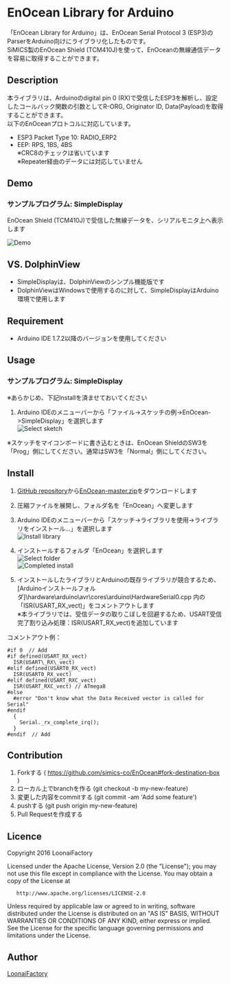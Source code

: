 EnOcean Library for Arduino
====

「EnOcean Library for Arduino」は、EnOcean Serial Protocol 3 (ESP3)のParserをArduino向けにライブラリ化したものです。<br>
SiMICS製のEnOcean Shield (TCM410J)を使って、EnOceanの無線通信データを容易に取得することができます。

## Description
本ライブラリは、Arduinoのdigital pin 0 (RX)で受信したESP3を解析し、設定したコールバック関数の引数としてR-ORG, Originator ID, Data(Payload)を取得することができます。<br>
以下のEnOceanプロトコルに対応しています。

* ESP3 Packet Type 10: RADIO_ERP2
* EEP: RPS, 1BS, 4BS<br>
※CRC8のチェックは省いています<br>
※Repeater経由のデータには対応していません

## Demo

### サンプルプログラム: SimpleDisplay
EnOcean Shield (TCM410J)で受信した無線データを、シリアルモニタ上へ表示します

![Demo](https://github.com/simics-co/EnOcean/wiki/images/demo.png "Demo")

## VS. DolphinView

* SimpleDisplayは、DolphinViewのシンプル機能版です
* DolphinViewはWindowsで使用するのに対して、SimpleDisplayはArduino環境で使用します

## Requirement

* Arduino IDE 1.7.2以降のバージョンを使用してください

## Usage

### サンプルプログラム: SimpleDisplay

 ※あらかじめ、下記Installを済ませておいてください

1. Arduino IDEのメニューバーから「ファイル->スケッチの例->EnOcean->SimpleDisplay」を選択します<br>
![Select sketch](https://github.com/simics-co/EnOcean/wiki/images/selectSketch.png "Select sketch")

※スケッチをマイコンボードに書き込むときは、EnOcean ShieldのSW3を「Prog」側にしてください。通常はSW3を「Normal」側にしてください。

## Install

1. [GitHub repository](https://github.com/simics-co/EnOcean)から[EnOcean-master.zip](https://github.com/simics-co/EnOcean/archive/master.zip)をダウンロードします
2. 圧縮ファイルを展開し、フォルダ名を「EnOcean」へ変更します
3. Arduino IDEのメニューバーから「スケッチ->ライブラリを使用->ライブラリをインストール...」を選択します<br>
![Install library](https://github.com/simics-co/EnOcean/wiki/images/1_installLibrary.png "Install library")

4. インストールするフォルダ「EnOcean」を選択します<br>
![Select folder](https://github.com/simics-co/EnOcean/wiki/images/2_selectFolder.png "Select folder")<br>
![Completed install](https://github.com/simics-co/EnOcean/wiki/images/3_completedInstall.png "Completed install")

5. インストールしたライブラリとArduinoの既存ライブラリが競合するため、<br>
[Arduinoインストールフォルダ]\hardware\arduino\avr\cores\arduino\HardwareSerial0.cpp
内の「ISR(USART\_RX\_vect)」をコメントアウトします<br>
※本ライブラリでは、受信データの取りこぼしを回避するため、USART受信完了割り込み処理：ISR(USART\_RX\_vect)を追加しています<p>

コメントアウト例：

    #if 0  // Add
    #if defined(USART_RX_vect)
      ISR(USART\_RX\_vect)
    #elif defined(USART0_RX_vect)
      ISR(USART0_RX_vect)
    #elif defined(USART_RXC_vect)
      ISR(USART_RXC_vect) // ATmega8
    #else
      #error "Don't know what the Data Received vector is called for Serial"
    #endif
      {
        Serial._rx_complete_irq();
      }
    #endif  // Add

## Contribution

1. Forkする ( https://github.com/simics-co/EnOcean#fork-destination-box )
2. ローカル上でbranchを作る (git checkout -b my-new-feature)
3. 変更した内容をcommitする (git commit -am 'Add some feature')
4. pushする (git push origin my-new-feature)
5. Pull Requestを作成する

## Licence

   Copyright 2016 LoonaiFactory

   Licensed under the Apache License, Version 2.0 (the "License");
   you may not use this file except in compliance with the License.
   You may obtain a copy of the License at

       http://www.apache.org/licenses/LICENSE-2.0

   Unless required by applicable law or agreed to in writing, software
   distributed under the License is distributed on an "AS IS" BASIS,
   WITHOUT WARRANTIES OR CONDITIONS OF ANY KIND, either express or implied.
   See the License for the specific language governing permissions and
   limitations under the License.

## Author

[LoonaiFactory](https://github.com/loonaifactory)
